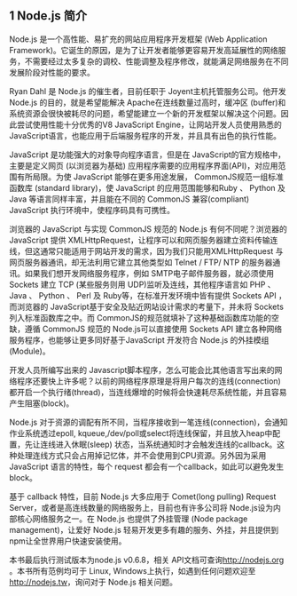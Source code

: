 ## 1 Node.js 简介

Node.js 是一个高性能、易扩充的网站应用程序开发框架 (Web Application Framework)。它诞生的原因，是为了让开发者能够更容易开发高延展性的网络服务，不需要经过太多复杂的调校、性能调整及程序修改，就能满足网络服务在不同发展阶段对性能的要求。

Ryan Dahl 是 Node.js 的催生者，目前任职于 Joyent主机托管服务公司。他开发 Node.js 的目的，就是希望能解决 Apache在连线数量过高时，缓冲区 (buffer)和系统资源会很快被耗尽的问题，希望能建立一个新的开发框架以解决这个问题。因此尝试使用性能十分优秀的V8 JavaScript Engine，让网站开发人员使用熟悉的 JavaScript语言，也能应用于后端服务程序的开发，并且具有出色的执行性能。

JavaScript 是功能强大的对象导向程序语言，但是在 JavaScript的官方规格中，主要是定义网页 (以浏览器为基础) 应用程序需要的应用程序界面(API)，对应用范围有所局限。为使 JavaScript 能够在更多用途发展， CommonJS规范一组标准函数库 (standard library)，使 JavaScript 的应用范围能够和Ruby 、 Python 及 Java 等语言同样丰富，并且能在不同的 CommonJS 兼容(compliant) JavaScript 执行环境中，使程序码具有可携性。

浏览器的 JavaScript 与实现 CommonJS 规范的 Node.js 有何不同呢？浏览器的JavaScript 提供 XMLHttpRequest，让程序可以和网页服务器建立资料传输连线，但这通常只能适用于网站开发的需求，因为我们只能用XMLHttpRequest 与网页服务器通讯，却无法利用它建立其他类型如 Telnet / FTP/ NTP 的服务器通讯。如果我们想开发网络服务程序，例如 SMTP电子邮件服务器，就必须使用 Sockets 建立 TCP (某些服务则用 UDP)监听及连线，其他程序语言如 PHP 、 Java 、 Python 、 Perl 及 Ruby等，在标准开发环境中皆有提供 Sockets API ，而浏览器的 JavaScript基于安全及贴近网站设计需求的考量下，并未将 Sockets列入标准函数库之中。而 CommonJS的规范就填补了这种基础函数库功能的空缺，遵循 CommonJS 规范的 Node.js可以直接使用 Sockets API 建立各种网络服务程序，也能够让更多同好基于JavaScript 开发符合 Node.js 的外挂模组 (Module)。

开发人员所编写出来的 Javascript脚本程序，怎么可能会比其他语言写出来的网络程序还要快上许多呢？以前的网络程序原理是将用户每次的连线(connection) 都开启一个执行绪(thread)，当连线爆增的时候将会快速耗尽系统性能，并且容易产生阻塞(block)。

Node.js 对于资源的调配有所不同，当程序接收到一笔连线(connection)，会通知作业系统透过epoll, kqueue,/dev/poll或select将连线保留，并且放入heap中配置，先让连线进入休眠(sleep) 状态，当系统通知时才会触发连线的callback。这种处理连线方式只会占用掉记忆体，并不会使用到CPU资源。另外因为采用JavaScript 语言的特性，每个 request 都会有一个callback，如此可以避免发生 block。

基于 callback 特性，目前 Node.js 大多应用于 Comet(long pulling) Request Server，或者是高连线数量的网络服务上，目前也有许多公司将 Node.js设为内部核心网络服务之一。在 Node.js 也提供了外挂管理 (Node package management)，让爱好 Node.js 轻易开发更多有趣的服务、外挂，并且提供到 npm让全世界用户快速安装使用。

本书最后执行测试版本为node.js v0.6.8，相关 API文档可查询<http://nodejs.org> 。本书所有范例均可于 Linux, Windows上执行，如遇到任何问题欢迎至<http://nodejs.tw>，询问对于 Node.js 相关问题。
